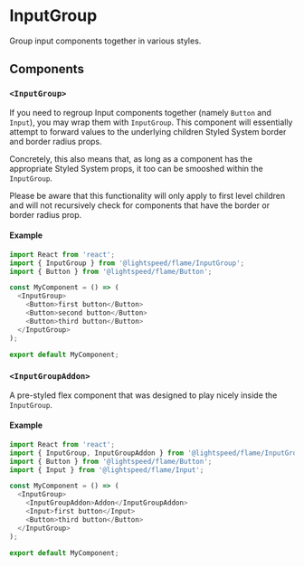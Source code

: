 # InputGroup

Group input components together in various styles.

## Components

### `<InputGroup>`

If you need to regroup Input components together (namely `Button` and `Input`), you may wrap them with `InputGroup`. This component will essentially attempt to forward values to the underlying children Styled System border and border radius props.

Concretely, this also means that, as long as a component has the appropriate Styled System props, it too can be smooshed within the `InputGroup`.

Please be aware that this functionality will only apply to first level children and will not recursively check for components that have the border or border radius prop.

#### Example

```js
import React from 'react';
import { InputGroup } from '@lightspeed/flame/InputGroup';
import { Button } from '@lightspeed/flame/Button';

const MyComponent = () => (
  <InputGroup>
    <Button>first button</Button>
    <Button>second button</Button>
    <Button>third button</Button>
  </InputGroup>
);

export default MyComponent;
```

### `<InputGroupAddon>`

A pre-styled flex component that was designed to play nicely inside the `InputGroup`.

#### Example

```js
import React from 'react';
import { InputGroup, InputGroupAddon } from '@lightspeed/flame/InputGroup';
import { Button } from '@lightspeed/flame/Button';
import { Input } from '@lightspeed/flame/Input';

const MyComponent = () => (
  <InputGroup>
    <InputGroupAddon>Addon</InputGroupAddon>
    <Input>first button</Input>
    <Button>third button</Button>
  </InputGroup>
);

export default MyComponent;
```
